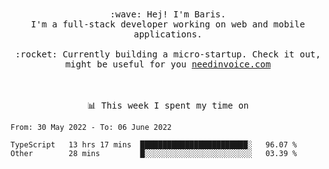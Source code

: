 <p align="center">
  <br><br>
  <samp>
    :wave: Hej! I'm Baris.
    <br>I'm a full-stack developer working on web and mobile applications.
       <br><br>:rocket: Currently building a micro-startup. Check it out, might be useful for you <a href="https://needinvoice.com/" target="_blank">needinvoice.com</a>

  </samp>
 <br><br><br>
</p>
<p align=center><samp>📊  This week I spent my time on</samp></p>


<!--START_SECTION:waka-->

```text
From: 30 May 2022 - To: 06 June 2022

TypeScript   13 hrs 17 mins  ████████████████████████░   96.07 %
Other        28 mins         █░░░░░░░░░░░░░░░░░░░░░░░░   03.39 %
```

<!--END_SECTION:waka-->


